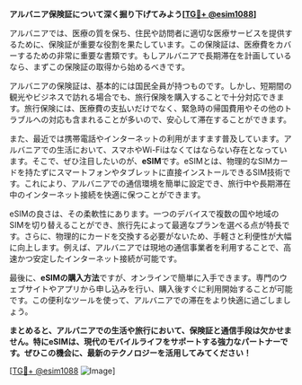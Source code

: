 **アルバニア保険証について深く掘り下げてみよう[[TG💪+ @esim1088](https://t.me/s/esim1088)]**

アルバニアでは、医療の質を保ち、住民や訪問者に適切な医療サービスを提供するために、保険証が重要な役割を果たしています。この保険証は、医療費をカバーするための非常に重要な書類です。もしアルバニアで長期滞在を計画しているなら、まずこの保険証の取得から始めるべきです。

アルバニアの保険証は、基本的には国民全員が持つものです。しかし、短期間の観光やビジネスで訪れる場合でも、旅行保険を購入することで十分対応できます。旅行保険には、医療費の支払いだけでなく、緊急時の帰国費用やその他のトラブルへの対応も含まれることが多いので、安心して滞在することができます。

また、最近では携帯電話やインターネットの利用がますます普及しています。アルバニアでの生活において、スマホやWi-Fiはなくてはならない存在となっています。そこで、ぜひ注目したいのが、**eSIM**です。eSIMとは、物理的なSIMカードを持たずにスマートフォンやタブレットに直接インストールできるSIM技術です。これにより、アルバニアでの通信環境を簡単に設定でき、旅行中や長期滞在中のインターネット接続を快適に保つことができます。

eSIMの良さは、その柔軟性にあります。一つのデバイスで複数の国や地域のSIMを切り替えることができ、旅行先によって最適なプランを選べる点が特長です。さらに、物理的にカードを交換する必要がないため、手軽さと利便性が大幅に向上します。例えば、アルバニアでは現地の通信事業者を利用することで、高速かつ安定したインターネット接続が可能です。

最後に、**eSIMの購入方法**ですが、オンラインで簡単に入手できます。専門のウェブサイトやアプリから申し込みを行い、購入後すぐに利用開始することが可能です。この便利なツールを使って、アルバニアでの滞在をより快適に過ごしましょう。

**まとめると、アルバニアでの生活や旅行において、保険証と通信手段は欠かせません。特にeSIMは、現代のモバイルライフをサポートする強力なパートナーです。ぜひこの機会に、最新のテクノロジーを活用してみてください！**

[[TG💪+ @esim1088](https://t.me/s/esim1088) ![Image](https://i.postimg.cc/Y0z9fWf4/image.png)]